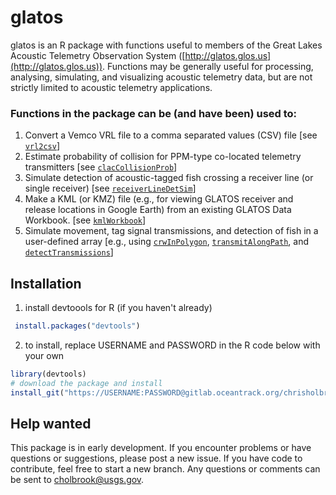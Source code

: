 # glatos

glatos is an R package with functions useful to members of the Great Lakes Acoustic Telemetry Observation System ([http://glatos.glos.us](http://glatos.glos.us)). Functions may be generally useful for processing, analysing, simulating, and visualizing acoustic telemetry data, but are not strictly limited to acoustic telemetry applications.

### Functions in the package can be (and have been) used to:
1. Convert a Vemco VRL file to a comma separated values (CSV) file [see [`vrl2csv`](https://gitlab.oceantrack.org/chrisholbrook/glatos/blob/master/R/vrl2csv.r)]
2. Estimate probability of collision for PPM-type co-located telemetry transmitters [see [`clacCollisionProb`](https://gitlab.oceantrack.org/chrisholbrook/glatos/blob/master/R/calcCollisionProb.r)]
3. Simulate detection of acoustic-tagged fish crossing a receiver line (or single receiver) [see [`receiverLineDetSim`](https://gitlab.oceantrack.org/chrisholbrook/glatos/blob/master/R/receiverLineDetSim.r)]
4. Make a KML (or KMZ) file (e.g., for viewing GLATOS receiver and release locations in Google Earth) from an existing GLATOS Data Workbook. [see [`kmlWorkbook`](https://gitlab.oceantrack.org/chrisholbrook/glatos/blob/master/R/kmlWorkbook.r)]
5. Simulate movement, tag signal transmissions, and detection of fish in a user-defined array [e.g., using [`crwInPolygon`](https://gitlab.oceantrack.org/chrisholbrook/glatos/blob/master/R/crwInPolygon.r), [`transmitAlongPath`](https://gitlab.oceantrack.org/chrisholbrook/glatos/blob/master/R/transmitAlongPath.r), and [`detectTransmissions`](https://gitlab.oceantrack.org/chrisholbrook/glatos/blob/master/R/detectTransmissions.r)]


## Installation

1. install devtoools for R (if you haven't already)
```R
 install.packages("devtools")
```

2. to install, replace USERNAME and PASSWORD in the R code below with your own 
``` R
library(devtools)
# download the package and install
install_git("https://USERNAME:PASSWORD@gitlab.oceantrack.org/chrisholbrook/glatos.git")
```


## Help wanted
This package is in early development. If you encounter problems or have questions or suggestions, please post a new issue. If you have code to contribute, feel free to start a new branch. Any questions or comments can be sent to cholbrook@usgs.gov.
